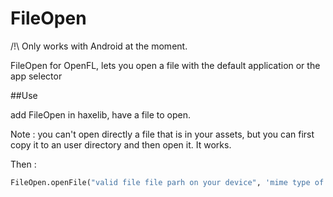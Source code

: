 FileOpen
========

/!\ Only works with Android at the moment.

FileOpen for OpenFL, lets you open a file with the default application or the app selector

##Use

add FileOpen in haxelib, have a file to open.

Note : you can't open directly a file that is in your assets, but you can first copy it to an user directory and then open it. It works.

Then :

  ```haxe
  FileOpen.openFile("valid file file parh on your device", 'mime type of the file');
  ```

